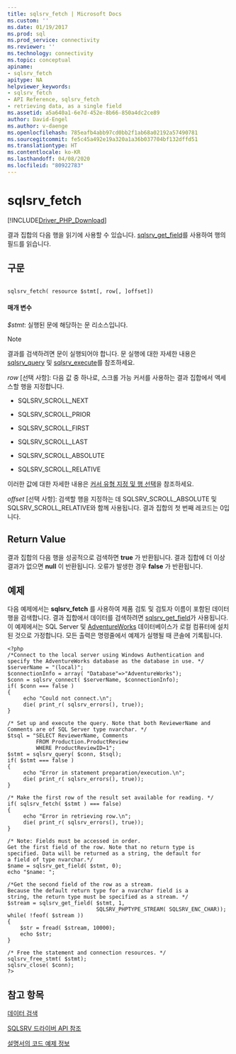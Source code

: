 ```yaml
---
title: sqlsrv_fetch | Microsoft Docs
ms.custom: ''
ms.date: 01/19/2017
ms.prod: sql
ms.prod_service: connectivity
ms.reviewer: ''
ms.technology: connectivity
ms.topic: conceptual
apiname:
- sqlsrv_fetch
apitype: NA
helpviewer_keywords:
- sqlsrv_fetch
- API Reference, sqlsrv_fetch
- retrieving data, as a single field
ms.assetid: a5a640a1-6e7d-452e-8b66-850a4dc2ce89
author: David-Engel
ms.author: v-daenge
ms.openlocfilehash: 785eafb4abb97cd0bb2f1ab68a02192a57490781
ms.sourcegitcommit: fe5c45a492e19a320a1a36b037704bf132dffd51
ms.translationtype: HT
ms.contentlocale: ko-KR
ms.lasthandoff: 04/08/2020
ms.locfileid: "80922783"
---
```

# <a name="sqlsrv_fetch"></a>sqlsrv_fetch
[!INCLUDE[Driver_PHP_Download](../../includes/driver_php_download.md)]

결과 집합의 다음 행을 읽기에 사용할 수 있습니다. [sqlsrv_get_field](../../connect/php/sqlsrv-get-field.md)를 사용하여 행의 필드를 읽습니다.  
  
## <a name="syntax"></a>구문  
  
```  
  
sqlsrv_fetch( resource $stmt[, row[, ]offset])  
```  
  
#### <a name="parameters"></a>매개 변수  
*$stmt*: 실행된 문에 해당하는 문 리소스입니다.  
  
> [!NOTE]  
> 결과를 검색하려면 문이 실행되어야 합니다. 문 실행에 대한 자세한 내용은 [sqlsrv_query](../../connect/php/sqlsrv-query.md) 및 [sqlsrv_execute](../../connect/php/sqlsrv-execute.md)를 참조하세요.  
  
*row* [선택 사항]: 다음 값 중 하나로, 스크롤 가능 커서를 사용하는 결과 집합에서 액세스할 행을 지정합니다.  
  
-   SQLSRV_SCROLL_NEXT  
  
-   SQLSRV_SCROLL_PRIOR  
  
-   SQLSRV_SCROLL_FIRST  
  
-   SQLSRV_SCROLL_LAST  
  
-   SQLSRV_SCROLL_ABSOLUTE  
  
-   SQLSRV_SCROLL_RELATIVE  
  
이러한 값에 대한 자세한 내용은 [커서 유형 지정 및 행 선택](../../connect/php/specifying-a-cursor-type-and-selecting-rows.md)을 참조하세요.  
  
*offset* [선택 사항]: 검색할 행을 지정하는 데 SQLSRV_SCROLL_ABSOLUTE 및 SQLSRV_SCROLL_RELATIVE와 함께 사용됩니다. 결과 집합의 첫 번째 레코드는 0입니다.  
  
## <a name="return-value"></a>Return Value  
결과 집합의 다음 행을 성공적으로 검색하면 **true** 가 반환됩니다. 결과 집합에 더 이상 결과가 없으면 **null** 이 반환됩니다. 오류가 발생한 경우 **false** 가 반환됩니다.  
  
## <a name="example"></a>예제  
다음 예제에서는 **sqlsrv_fetch** 를 사용하여 제품 검토 및 검토자 이름이 포함된 데이터 행을 검색합니다. 결과 집합에서 데이터를 검색하려면 [sqlsrv_get_field](../../connect/php/sqlsrv-get-field.md)가 사용됩니다. 이 예제에서는 SQL Server 및 [AdventureWorks](https://github.com/Microsoft/sql-server-samples/tree/master/samples/databases/adventure-works) 데이터베이스가 로컬 컴퓨터에 설치된 것으로 가정합니다. 모든 출력은 명령줄에서 예제가 실행될 때 콘솔에 기록됩니다.  
  
```  
<?php  
/*Connect to the local server using Windows Authentication and  
specify the AdventureWorks database as the database in use. */  
$serverName = "(local)";  
$connectionInfo = array( "Database"=>"AdventureWorks");  
$conn = sqlsrv_connect( $serverName, $connectionInfo);  
if( $conn === false )  
{  
     echo "Could not connect.\n";  
     die( print_r( sqlsrv_errors(), true));  
}  
  
/* Set up and execute the query. Note that both ReviewerName and  
Comments are of SQL Server type nvarchar. */  
$tsql = "SELECT ReviewerName, Comments   
         FROM Production.ProductReview  
         WHERE ProductReviewID=1";  
$stmt = sqlsrv_query( $conn, $tsql);  
if( $stmt === false )  
{  
     echo "Error in statement preparation/execution.\n";  
     die( print_r( sqlsrv_errors(), true));  
}  
  
/* Make the first row of the result set available for reading. */  
if( sqlsrv_fetch( $stmt ) === false)  
{  
     echo "Error in retrieving row.\n";  
     die( print_r( sqlsrv_errors(), true));  
}  
  
/* Note: Fields must be accessed in order.  
Get the first field of the row. Note that no return type is  
specified. Data will be returned as a string, the default for  
a field of type nvarchar.*/  
$name = sqlsrv_get_field( $stmt, 0);  
echo "$name: ";  
  
/*Get the second field of the row as a stream.  
Because the default return type for a nvarchar field is a  
string, the return type must be specified as a stream. */  
$stream = sqlsrv_get_field( $stmt, 1,   
                            SQLSRV_PHPTYPE_STREAM( SQLSRV_ENC_CHAR));  
while( !feof( $stream ))  
{   
    $str = fread( $stream, 10000);  
    echo $str;  
}  
  
/* Free the statement and connection resources. */  
sqlsrv_free_stmt( $stmt);  
sqlsrv_close( $conn);  
?>  
```  
  
## <a name="see-also"></a>참고 항목  
[데이터 검색](../../connect/php/retrieving-data.md)  

[SQLSRV 드라이버 API 참조](../../connect/php/sqlsrv-driver-api-reference.md)  

[설명서의 코드 예제 정보](../../connect/php/about-code-examples-in-the-documentation.md)  
  
